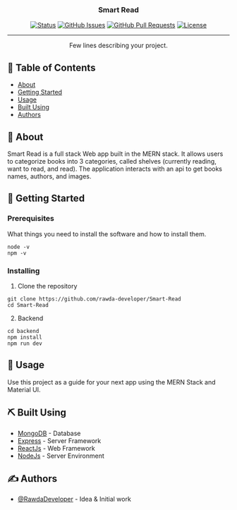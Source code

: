 <h3 align="center">Smart Read</h3>

<div align="center">

[![Status](https://img.shields.io/badge/status-active-success.svg)]()
[![GitHub Issues](https://img.shields.io/github/issues/kylelobo/The-Documentation-Compendium.svg)](https://github.com/rawda-developer/Smart-Read/issues)
[![GitHub Pull Requests](https://img.shields.io/github/issues-pr/kylelobo/The-Documentation-Compendium.svg)](https://github.com/rawda-developer/Smart-Read/pulls)
[![License](https://img.shields.io/badge/license-MIT-blue.svg)](/LICENSE)

</div>

---

<p align="center"> Few lines describing your project.
    <br> 
</p>

## 📝 Table of Contents

- [About](#about)
- [Getting Started](#getting_started)
- [Usage](#usage)
- [Built Using](#built_using)
- [Authors](#authors)

## 🧐 About <a name = "about"></a>

Smart Read is a full stack Web app built in the MERN stack. It allows users to categorize books into 3 categories, called shelves (currently reading, want to read, and read). The application interacts with an api to get books names, authors, and images.

## 🏁 Getting Started <a name = "getting_started"></a>

### Prerequisites

What things you need to install the software and how to install them.

```
node -v
npm -v
```

### Installing

1. Clone the repository

```
git clone https://github.com/rawda-developer/Smart-Read
cd Smart-Read
```

2. Backend

```
cd backend
npm install
npm run dev
```

## 🎈 Usage <a name="usage"></a>

Use this project as a guide for your next app using the MERN Stack and Material UI.

## ⛏️ Built Using <a name = "built_using"></a>

- [MongoDB](https://www.mongodb.com/) - Database
- [Express](https://expressjs.com/) - Server Framework
- [ReactJs](https://reactjs.org/) - Web Framework
- [NodeJs](https://nodejs.org/en/) - Server Environment

## ✍️ Authors <a name = "authors"></a>

- [@RawdaDeveloper](https://github.com/rawda-developer) - Idea & Initial work
